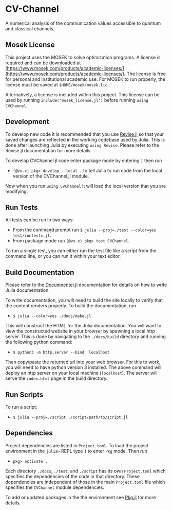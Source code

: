 # CV-Channel
A numerical analysis of the communication values accessible to quantum and classical channels.

## Mosek License

This project uses the MOSEK to solve optimization programs. A license is required
and can be downloaded at [https://www.mosek.com/products/academic-licenses/](https://www.mosek.com/products/academic-licenses/). The license is free for personal and institutional academic use.
For MOSEK to run properly, the license must be saved at `$HOME/mosek/mosek.lic`.

Alternatively, a license is included within this project. This license can be used by
running `include("mosek_license.jl")` before running `using CVChannel`.

## Development

To develop new code it is recommended that you use [Revise.jl](https://timholy.github.io/Revise.jl/stable/)
so that your  saved changes are reflected in the working codebase used by Julia.
This is done after launching Julia by executing `using Revise`.
Please refer to the Revise.jl documentation for more details.

To develop CVChannel.jl code enter package mode by entering `]` then run
* `(@vx.x) pkg> develop --local .` to tell Julia to run code from the local version of the CVChannel.jl module.

Now when you run `using CVChannel` it will load the local version that you are modifying.

## Run Tests

All tests can be run in two ways:
* From the command prompt run `$ julia --proj=./test --color=yes test/runtests.jl`.
* From package mode run `(@vx.x) pkg> test CVChannel`.

To run a single test,  you can either run the test file like a script from the command line,
or you can run it within your text editor.

## Build Documentation

Please refer to the [Documnenter.jl](https://juliadocs.github.io/Documenter.jl/stable/)
documentation for details on how  to write Julia documentation.

To write documentation, you will need to  build the  site locally to verify  that
the content renders properly.
To build the documentation, run
* `$ julia --color=yes ./docs/make.jl`

This will construct the HTML for the Julia documentation. You will want to  view
the constructed website in your browser by spawning a local http server.
This is done by navigating to the `./docs/build` directory
and running the following  python command:
* `$ python3 -m http.server --bind  localhost`

Then copy/paste the returned url into your web browser.
For this to work, you will need to have python version 3 installed. The above
command will deploy an http server on your local machine (`localhost`). The server
will serve the `index.html` page in the build directory.

## Run Scripts

To run a script:
* `$ julia --proj=./script ./script/path/to/script.jl`

## Dependencies

Project dependencies are listed in `Project.toml`. To load the project environment
in the `julia>` REPL type `]` to enter `Pkg` mode. Then run
* `pkg> activate .`

Each directory `./docs`, `./test`, and `./script` has its own `Project.toml` which
specifies the dependencies of the code in that directory. These dependencies are
independent of those in the main `Project.toml` file which specifies the `CVChannel`
module dependencies.

To add or updated packages in the the environment see [Pkg.jl](https://julialang.github.io/Pkg.jl/v1/)
for more details.
